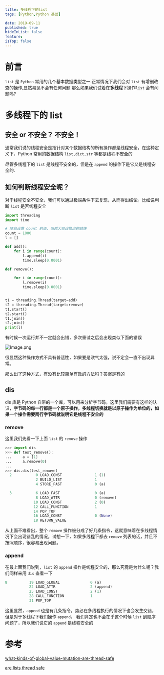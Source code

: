 ```yaml
---
title: 多线程下的list
tags: [Python,Python 基础]

date: 2019-09-11
published: true
hideInList: false
feature: 
isTop: false
---
```




# 前言

`list` 是  `Python`  常用的几个基本数据类型之一.正常情况下我们会对 `list` 有增删改查的操作,显然易见不会有任何问题.那么如果我们试着在**多线程**下操作`list` 会有问题吗?

# 多线程下的 list

## 安全 or 不安全？ 不安全！

通常我们说的线程安全是指针对某个数据结构的所有操作都是线程安全，在这种定义下，Python 常用的数据结构 `list,dict,str` 等都是线程不安全的

尽管多线程下的 `list` 是线程不安全的，但是在 `append` 的操作下是它又是线程安全的.

## 如何判断线程安全呢？

对于线程安全不安全，我们可以通过极端条件下去复现，从而得出结论。比如说判断 `list` 是否线程安全

```python
import threading
import time

# 随意设置 count 的值，值越大错误抛出的越快
count = 1000
l = []

def add():
    for i in range(count):
        l.append(i)
        time.sleep(0.0001)

def remove():

    for i in range(count):
        l.remove(i)
        time.sleep(0.0001)


t1 = threading.Thread(target=add)
t2 = threading.Thread(target=remove)
t1.start()
t2.start()
t1.join()
t2.join()
print(l)
```

有时候一次运行并不一定就会出错，多次重试之后会出现类似下面的错误

![Image.png](http://ww1.sinaimg.cn/large/d9e82fa4ly1g6vnjzuaxfj20m6054jrw.jpg)

很显然这种操作方式不具有普适性，如果要是欧气太强，说不定会一直不出现异常。

那么出了这种方式，有没有比较简单有效的方法吗？答案是有的

## dis

dis 库是 Python 自带的一个库，可以用来分析字节码。这里我们需要有这样的认识，**字节码的每一行都是一个原子操作，多线程切换就是以原子操作为单位的，如果一个操作需要两行字节码就说明它是线程不安全的**

### remove

这里我们先看一下上面 `list` 的 `remove` 操作

```python
>>> import dis
>>> def test_remove():
...     a = [1]
...     a.remove(0)
... 
>>> dis.dis(test_remove)
  2           0 LOAD_CONST               1 (1)
              2 BUILD_LIST               1
              4 STORE_FAST               0 (a)

  3           6 LOAD_FAST                0 (a)
              8 LOAD_ATTR                0 (remove)
             10 LOAD_CONST               2 (0)
             12 CALL_FUNCTION            1
             14 POP_TOP
             16 LOAD_CONST               0 (None)
             18 RETURN_VALUE
```

从上面不难看出，整个 `remove` 操作被分成了好几条指令，这就意味着在多线程情况下会出现错乱的情况，试想一下，如果多线程下都去 `remove` 列表的话，并且不按照顺序，很容易出现问题。

### append

在最上面我们说到，`list` 的 `append` 操作是线程安全的，那么究竟是为什么呢？我们同样来用 `dis` 查看一下

```python
8          19 LOAD_GLOBAL              0 (a)
           22 LOAD_ATTR                2 (append)
           25 LOAD_CONST               2 (1)
           28 CALL_FUNCTION            1
           31 POP_TOP    
```

这里显然，`append` 也是有几条指令，势必在多线程执行的情况下也会发生交错，但是对于多线程下我们操作 `append`， 我们肯定也不会在乎这个时候 `list` 到顺序问题了，所以我们说它的 `append` 是线程安全的

# 参考

[what-kinds-of-global-value-mutation-are-thread-safe](https://docs.python.org/3/faq/library.html#what-kinds-of-global-value-mutation-are-thread-safe)

[are lists thread safe](https://stackoverflow.com/questions/6319207/are-lists-thread-safe/19728536#19728536)





